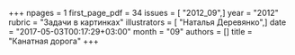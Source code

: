 +++
npages = 1
first_page_pdf = 34
issues = [ "2012_09",]
year = "2012"
rubric = "Задачи в картинках"
illustrators = [ "Наталья Деревянко",]
date = "2017-05-03T00:17:29+03:00"
month = "09"
authors = []
title = "Канатная дорога"
+++
